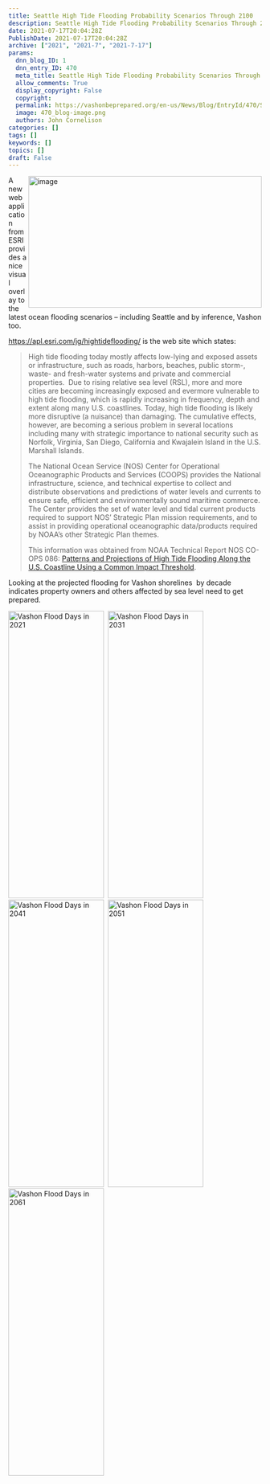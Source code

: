 ```yaml
---
title: Seattle High Tide Flooding Probability Scenarios Through 2100
description: Seattle High Tide Flooding Probability Scenarios Through 2100
date: 2021-07-17T20:04:28Z
PublishDate: 2021-07-17T20:04:28Z
archive: ["2021", "2021-7", "2021-7-17"]
params:
  dnn_blog_ID: 1
  dnn_entry_ID: 470
  meta_title: Seattle High Tide Flooding Probability Scenarios Through 2100
  allow_comments: True
  display_copyright: False
  copyright:
  permalink: https://vashonbeprepared.org/en-us/News/Blog/EntryId/470/Seattle-High-Tide-Flooding-Probability-Scenarios-Through-2100
  image: 470_blog-image.png
  authors: John Cornelison
categories: []
tags: []
keywords: []
topics: []
draft: False
---
```


<p><img width="464" height="262" title="image" align="right" style="border: 0px currentcolor; border-image: none; float: right; display: inline; background-image: none;" alt="image" src="https://vashonbeprepared.org./images/470/Open-Live-Writer-71caef80086b_B2D2-image_f7e3f2c1-e7e3-4f7a-a76a-a77eb4e66ae5.png" border="0">A new web application from ESRI provides a nice visual overlay to the latest ocean flooding scenarios – including
  Seattle and by inference, Vashon too.</p>
<p><a title="https://apl.esri.com/jg/hightideflooding/" href="https://apl.esri.com/jg/hightideflooding/">https://apl.esri.com/jg/hightideflooding/</a> is the web site which
  states:</p>
<blockquote>
  <p>High tide flooding today mostly affects low-lying and exposed assets or infrastructure, such as roads, harbors,
    beaches, public storm-, waste- and fresh-water systems and private and commercial properties.&nbsp; Due to rising
    relative sea level (RSL), more and more cities are becoming increasingly exposed and evermore vulnerable to high
    tide flooding, which is rapidly increasing in frequency, depth and extent along many U.S. coastlines. Today, high
    tide flooding is likely more disruptive (a nuisance) than damaging. The cumulative effects, however, are becoming a
    serious problem in several locations including many with strategic importance to national security such as Norfolk,
    Virginia, San Diego, California and Kwajalein Island in the U.S. Marshall Islands. <p>The National Ocean Service
      (NOS) Center for Operational Oceanographic Products and Services (COOPS) provides the National infrastructure,
      science, and technical expertise to collect and distribute observations and predictions of water levels and
      currents to ensure safe, efficient and environmentally sound maritime commerce. The Center provides the set of
      water level and tidal current products required to support NOS’ Strategic Plan mission requirements, and to assist
      in providing operational oceanographic data/products required by NOAA’s other Strategic Plan themes.<p>This
        information was obtained from NOAA Technical Report NOS CO-OPS 086: <a href="https://tidesandcurrents.noaa.gov/publications/techrpt86_PaP_of_HTFlooding.pdf">Patterns and Projections
          of High Tide Flooding Along the U.S. Coastline Using a Common Impact Threshold</a>.</p>
</blockquote>

<p>Looking at the projected flooding for Vashon shorelines&nbsp; by decade indicates property owners and others affected
  by sea level need to get prepared.<p>
    <img width="190" height="572" title="Vashon Flood Days in 2021" alt="Vashon Flood Days in 2021" src="https://vashonbeprepared.org./images/470/Open-Live-Writer-71caef80086b_B2D2-image_4c1eaac4-5c02-4415-ab74-b9ade87a0d61.png">&nbsp; <img width="190" height="572" title="Vashon Flood Days in 2031" alt="Vashon Flood Days in 2031" src="https://vashonbeprepared.org./images/470/Open-Live-Writer-71caef80086b_B2D2-image_47a9e4a9-f909-4367-b800-41192a527bec.png">&nbsp; <img width="190" height="572" title="Vashon Flood Days in 2041" alt="Vashon Flood Days in 2041" src="https://vashonbeprepared.org./images/470/Open-Live-Writer-71caef80086b_B2D2-image_a77bda0c-325e-4e7f-82b1-3f48dff895ac.png">&nbsp; <img width="190" height="572" title="Vashon Flood Days in 2051" alt="Vashon Flood Days in 2051" src="https://vashonbeprepared.org./images/470/Open-Live-Writer-71caef80086b_B2D2-image_aff985b5-1a50-4238-9ec4-1dec42f9c8b5.png">&nbsp; <img width="190" height="572" title="Vashon Flood Days in 2061" alt="Vashon Flood Days in 2061" src="https://vashonbeprepared.org./images/470/Open-Live-Writer-71caef80086b_B2D2-image_22672ebd-b888-4e36-b8a0-0fcac2393783.png">
